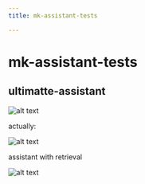 ```yaml
---
title: mk-assistant-tests

---
```


# mk-assistant-tests

## ultimatte-assistant

![alt text](https://files.slack.com/files-pri/T0HTW3H0V-F065D9KTSMQ/screenshot_2023-11-12_at_6.05.05___pm.png?pub_secret=41f4b4823a)

actually:

![alt text](https://files.slack.com/files-pri/T0HTW3H0V-F065ABLFGGM/screenshot_2023-11-12_at_6.05.28___pm.png?pub_secret=22c82b6fd2)

assistant with retrieval

![alt text](https://files.slack.com/files-pri/T0HTW3H0V-F065RU6MPQ9/screenshot_2023-11-12_at_6.05.41___pm.png?pub_secret=9071da36b9)


